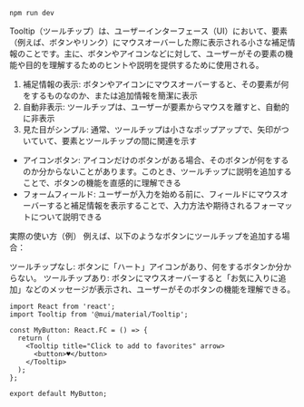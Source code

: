 ```
npm run dev
```

Tooltip（ツールチップ）は、ユーザーインターフェース（UI）において、要素（例えば、ボタンやリンク）にマウスオーバーした際に表示される小さな補足情報のことです。主に、ボタンやアイコンなどに対して、ユーザーがその要素の機能や目的を理解するためのヒントや説明を提供するために使用される。

1. 補足情報の表示: ボタンやアイコンにマウスオーバーすると、その要素が何をするものなのか、または追加情報を簡潔に表示
2. 自動非表示: ツールチップは、ユーザーが要素からマウスを離すと、自動的に非表示
3. 見た目がシンプル: 通常、ツールチップは小さなポップアップで、矢印がついていて、要素とツールチップの間に関連を示す

- アイコンボタン: アイコンだけのボタンがある場合、そのボタンが何をするのか分からないことがあります。このとき、ツールチップに説明を追加することで、ボタンの機能を直感的に理解できる
- フォームフィールド: ユーザーが入力を始める前に、フィールドにマウスオーバーすると補足情報を表示することで、入力方法や期待されるフォーマットについて説明できる

実際の使い方（例）
例えば、以下のようなボタンにツールチップを追加する場合：

ツールチップなし:
ボタンに「ハート」アイコンがあり、何をするボタンか分からない。
ツールチップあり:
ボタンにマウスオーバーすると「お気に入りに追加」などのメッセージが表示され、ユーザーがそのボタンの機能を理解できる。

```tsx
import React from 'react';
import Tooltip from '@mui/material/Tooltip';

const MyButton: React.FC = () => {
  return (
    <Tooltip title="Click to add to favorites" arrow>
      <button>♥</button>
    </Tooltip>
  );
};

export default MyButton;
```

